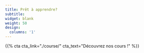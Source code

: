 ```yaml
---
title: Prêt à apprendre?
subtitle:
widget: blank
weight: 50
design:
  columns: '1'
---
```


{{% cta cta_link="./course/" cta_text="Découvrez nos cours !" %}}
